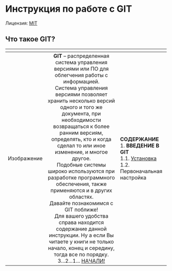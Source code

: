 # Инструкция по работе с GIT

Лицензия: [MIT](./license.md)

## Что такое GIT?

| <!----> | <!----> | <!----> |
| :--- | :---: | :--- |
| Изображение  | **GIT** – распределенная система управления версиями или ПО для облегчения работы с информацией. <br> Система управления версиями позволяет хранить несколько версий одного и того же документа, при необходимости возвращаться к более ранним версиям, определять, кто и когда сделал то или иное изменение, и многое другое. <br> Подобные системы широко используются при разработке программного обеспечения, также применяются и в других областях.<br> Давайте познакомимся с GIT поближе! <br> Для вашего удобства справа находится содержание данной инструкции. Ну а если Вы читаете у книги не только начало, конец и середину, тогда все по порядку. 3...2...1... [НАЧАЛИ!](/1.1.md)| **СОДЕРЖАНИЕ** <br> 1. **ВВЕДЕНИЕ В GIT** <br> 1.1. [Установка](/1.1.md)<br> 1.2. Первоначальная настройка |
